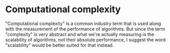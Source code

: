 # Computational complexity

"Computational complexity" is a common industry term that is used along with the measurement of the performance of algorithms. But since the term "complexity" is very abstract and what we're actually measuring is the scalability of algorithms, not their absolute performance, I suggest the word "scalability" would be better suited for that instead.
